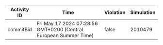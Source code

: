 | Activity ID | Time | Violation | Simulation |
| --- | --- | --- | --- |
| commitBid | Fri May 17 2024 07:28:56 GMT+0200 (Central European Summer Time) | false | 2010479 |